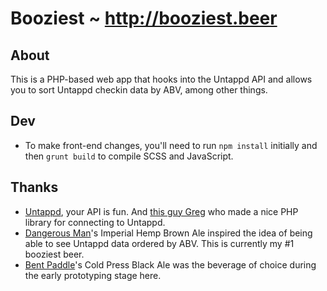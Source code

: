 # Booziest ~ http://booziest.beer 

## About 
This is a PHP-based web app that hooks into the Untappd API and allows you to sort Untappd checkin data by ABV, among other things.

## Dev
+ To make front-end changes, you'll need to run `npm install` initially and then `grunt build` to compile SCSS and JavaScript.

## Thanks
+ [Untappd](http://untappd.com), your API is fun. And [this guy Greg](https://github.com/gregavola/UntappdPHP) who made a nice PHP library for connecting to Untappd.
+ [Dangerous Man](http://dangerousmanbrewing.com)'s Imperial Hemp Brown Ale inspired the idea of being able to see Untappd data ordered by ABV. This is currently my #1 booziest beer.
+ [Bent Paddle](http://www.bentpaddlebrewing.com)'s Cold Press Black Ale was the beverage of choice during the early prototyping stage here.
